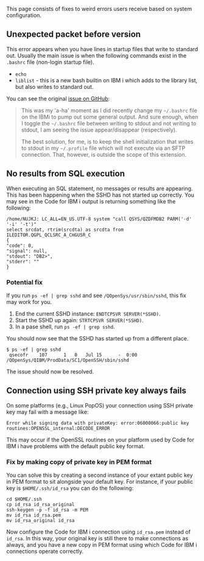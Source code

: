 This page consists of fixes to weird errors users receive based on system configuration.

## Unexpected packet before version

This error appears when you have lines in startup files that write to standard out. Usually the main issue is when the following commands exist in the `.bashrc` file (non-login startup file).

* `echo`
* `liblist` - this is a new bash builtin on IBM i which adds to the library list, but also writes to standard out.

You can see the original [issue on GitHub](https://github.com/halcyon-tech/vscode-ibmi/issues/325):

> This was my 'a-ha' moment as I did recently change my `~/.bashrc` file on the IBMi to pump out some general output. And sure enough, when I toggle the `~/.bashrc` file between writing to stdout and not writing to stdout, I am seeing the issue appear/disappear (respectively).
>
> The best solution, for me, is to keep the shell initialization that writes to stdout in my `~/.profile` file which will not execute via an SFTP connection. That, however, is outside the scope of this extension.

## No results from SQL execution

When executing an SQL statement, no messages or results are appearing. This has been happening when the SSHD has not started up correctly. You may see in the Code for IBM i output is returning something like the following:

```
/home/NUJKJ: LC_ALL=EN_US.UTF-8 system "call QSYS/QZDFMDB2 PARM('-d' '-i' '-t')"
select srcdat, rtrim(srcdta) as srcdta from ILEDITOR.QGPL_QCLSRC_A_CHGUSR_C
{
"code": 0,
"signal": null,
"stdout": "DB2>",
"stderr": ""
}
```

### Potential fix

If you run `ps -ef | grep sshd` and see `/QOpenSys/usr/sbin/sshd`, this fix may work for you.

1. End the current SSHD instance: `ENDTCPSVR SERVER(*SSHD)`.
2. Start the SSHD up again: `STRTCPSVR SERVER(*SSHD)`.
3. In a pase shell, run `ps -ef | grep sshd`.

You should now see that the SSHD has started up from a different place.

```
$ ps -ef | grep sshd
 qsecofr    107      1   0   Jul 15      -  0:00 /QOpenSys/QIBM/ProdData/SC1/OpenSSH/sbin/sshd
```

The issue should now be resolved.

## Connection using SSH private key always fails 

On some platforms (e.g., Linux PopOS) your connection using SSH private key may fail with a message like:
```
Error while signing data with privateKey: error:06000066:public key routines:OPENSSL_internal:DECODE_ERROR
```
This may occur if the OpenSSL routines on your platform used by Code for IBM i have problems with the default public key format.

### Fix by making copy of private key in PEM format

You can solve this by creating a second instance of your extant public key in PEM format to sit alongside your default key. For instance, if your public key is `$HOME/.ssh/id_rsa` you can do the following:
```
cd $HOME/.ssh
cp id_rsa id_rsa_original
ssh-keygen -p -f id_rsa -m PEM
mv id_rsa id_rsa.pem
mv id_rsa_original id_rsa
```
Now configure the Code for IBM i connection using `id_rsa.pem` instead of `id_rsa`. In this way, your original key is still there to make connections as always, and you have a new copy in PEM format using which Code for IBM i connections operate correctly.